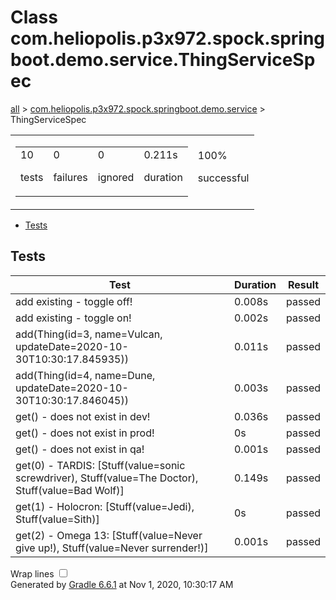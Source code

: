<!DOCTYPE html>
<html>
<head>
<meta http-equiv="Content-Type" content="text/html; charset=utf-8"/>
<meta http-equiv="x-ua-compatible" content="IE=edge"/>
<title>Test results - Class com.heliopolis.p3x972.spock.springboot.demo.service.ThingServiceSpec</title>
<link href="../css/base-style.css" rel="stylesheet" type="text/css"/>
<link href="../css/style.css" rel="stylesheet" type="text/css"/>
<script src="../js/report.js" type="text/javascript"></script>
</head>
<body>
<div id="content">
<h1>Class com.heliopolis.p3x972.spock.springboot.demo.service.ThingServiceSpec</h1>
<div class="breadcrumbs">
<a href="../index.md">all</a> &gt; 
<a href="../packages/com.heliopolis.p3x972.spock.springboot.demo.service.md">com.heliopolis.p3x972.spock.springboot.demo.service</a> &gt; ThingServiceSpec</div>
<div id="summary">
<table>
<tr>
<td>
<div class="summaryGroup">
<table>
<tr>
<td>
<div class="infoBox" id="tests">
<div class="counter">10</div>
<p>tests</p>
</div>
</td>
<td>
<div class="infoBox" id="failures">
<div class="counter">0</div>
<p>failures</p>
</div>
</td>
<td>
<div class="infoBox" id="ignored">
<div class="counter">0</div>
<p>ignored</p>
</div>
</td>
<td>
<div class="infoBox" id="duration">
<div class="counter">0.211s</div>
<p>duration</p>
</div>
</td>
</tr>
</table>
</div>
</td>
<td>
<div class="infoBox success" id="successRate">
<div class="percent">100%</div>
<p>successful</p>
</div>
</td>
</tr>
</table>
</div>
<div id="tabs">
<ul class="tabLinks">
<li>
<a href="#tab0">Tests</a>
</li>
</ul>
<div id="tab0" class="tab">
<h2>Tests</h2>
<table>
<thead>
<tr>
<th>Test</th>
<th>Duration</th>
<th>Result</th>
</tr>
</thead>
<tr>
<td class="success">add existing - toggle off!</td>
<td class="success">0.008s</td>
<td class="success">passed</td>
</tr>
<tr>
<td class="success">add existing - toggle on!</td>
<td class="success">0.002s</td>
<td class="success">passed</td>
</tr>
<tr>
<td class="success">add(Thing(id=3, name=Vulcan, updateDate=2020-10-30T10:30:17.845935))</td>
<td class="success">0.011s</td>
<td class="success">passed</td>
</tr>
<tr>
<td class="success">add(Thing(id=4, name=Dune, updateDate=2020-10-30T10:30:17.846045))</td>
<td class="success">0.003s</td>
<td class="success">passed</td>
</tr>
<tr>
<td class="success">get() - does not exist in dev!</td>
<td class="success">0.036s</td>
<td class="success">passed</td>
</tr>
<tr>
<td class="success">get() - does not exist in prod!</td>
<td class="success">0s</td>
<td class="success">passed</td>
</tr>
<tr>
<td class="success">get() - does not exist in qa!</td>
<td class="success">0.001s</td>
<td class="success">passed</td>
</tr>
<tr>
<td class="success">get(0) - TARDIS: [Stuff(value=sonic screwdriver), Stuff(value=The Doctor), Stuff(value=Bad Wolf)]</td>
<td class="success">0.149s</td>
<td class="success">passed</td>
</tr>
<tr>
<td class="success">get(1) - Holocron: [Stuff(value=Jedi), Stuff(value=Sith)]</td>
<td class="success">0s</td>
<td class="success">passed</td>
</tr>
<tr>
<td class="success">get(2) - Omega 13: [Stuff(value=Never give up!), Stuff(value=Never surrender!)]</td>
<td class="success">0.001s</td>
<td class="success">passed</td>
</tr>
</table>
</div>
</div>
<div id="footer">
<p>
<div>
<label class="hidden" id="label-for-line-wrapping-toggle" for="line-wrapping-toggle">Wrap lines
<input id="line-wrapping-toggle" type="checkbox" autocomplete="off"/>
</label>
</div>Generated by 
<a href="http://www.gradle.org">Gradle 6.6.1</a> at Nov 1, 2020, 10:30:17 AM</p>
</div>
</div>
</body>
</html>
